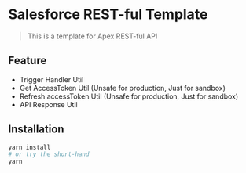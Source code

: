 # Salesforce REST-ful Template

> This is a template for Apex REST-ful API

## Feature

- Trigger Handler Util
- Get AccessToken Util (Unsafe for production, Just for sandbox)
- Refresh accessToken Util (Unsafe for production, Just for sandbox)
- API Response Util

## Installation

```bash
yarn install
# or try the short-hand
yarn
```
